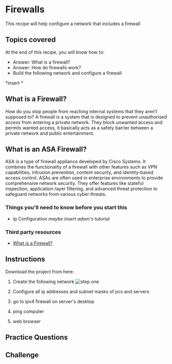 # Firewalls

This recipe will help configure a  network that includes a firewall

## Topics covered

At the end of this recipe, you will know how to:
- Answer: What is a firewall?
- Answer: How do firewalls work?
- Build the following network and configure a firewall

*insert *  

## What is a Firewall?
How do you stop people from reaching internal systems that they aren’t supposed to? 
A firewall is a system that is designed to prevent unauthorised access from entering a private network. They block unwanted access and permits wanted access, it basically acts as a safety barrier between a private network and public entertainment.

## What is an ASA Firewall?
ASA is a type of firewall appliance developed by Cisco Systems. It combines the functionality of a firewall with other features such as VPN capabilities, intrusion prevention, content security, and identity-based access control. ASAs are often used in enterprise environments to provide comprehensive network security. They offer features like stateful inspection, application-layer filtering, and advanced threat protection to safeguard networks from various cyber threats. 


### Things you'll need to know before you start this

- Ip Configuration *maybe insert adam's tutorial*

### Third party resources

* [What is a Firewall?](https://www.youtube.com/watch?v=hfyLjRZmEFc)


## Instructions

Download the project from here: 

1. Create the following network
![step one](https://drive.google.com/file/d/1zPnn5o-un3SZo936pThViXUNscErqccg/view?usp=drive_link)

2. Configure all ip addresses and subnet masks of pcs and servers

3. go to ipv4 firewall on server's desktop

4. ping computer 

5. web browser

## Practice Questions


## Challenge
